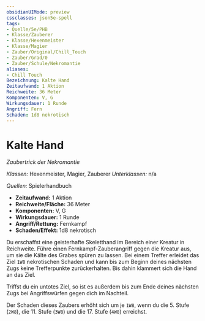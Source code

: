 ```yaml
---
obsidianUIMode: preview
cssclasses: json5e-spell
tags:
- Quelle/5e/PHB
- Klasse/Zauberer
- Klasse/Hexenmeister
- Klasse/Magier
- Zauber/Original/Chill_Touch
- Zauber/Grad/0
- Zauber/Schule/Nekromantie
aliases:
- Chill Touch
Bezeichnung: Kalte Hand
Zeitaufwand: 1 Aktion
Reichweite: 36 Meter
Komponenten: V, G
Wirkungsdauer: 1 Runde
Angriff: Fern
Schaden: 1d8 nekrotisch
---
```

# Kalte Hand
_Zaubertrick der Nekromantie_

_Klassen:_ Hexenmeister, Magier, Zauberer
_Unterklassen:_  n/a

_Quellen:_ Spielerhandbuch

- **Zeitaufwand:** 1 Aktion
- **Reichweite/Fläche:** 36 Meter
- **Komponenten:** V, G
- **Wirkungsdauer:** 1 Runde
- **Angriff/Rettung:** Fernkampf
- **Schaden/Effekt:**  1d8 nekrotisch

Du erschaffst eine geisterhafte Skeletthand im Bereich einer Kreatur in Reichweite. Führe einen Fernkampf-Zauberangriff gegen die Kreatur aus, um sie die Kälte des Grabes spüren zu lassen. Bei einem Treffer erleidet das Ziel `1W8` nekrotischen Schaden und kann bis zum Beginn deines nächsten Zugs keine Trefferpunkte zurückerhalten. Bis dahin klammert sich die Hand an das Ziel.

Triffst du ein untotes Ziel, so ist es außerdem bis zum Ende deines nächsten Zugs bei Angriffswürfen gegen dich im Nachteil.

Der Schaden dieses Zaubers erhöht sich um je `1W8`, wenn du die 5. Stufe (`2W8`), die 11. Stufe (`3W8`) und die 17. Stufe (`4W8`) erreichst.